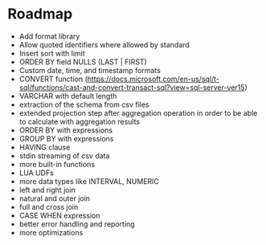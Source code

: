 
# Roadmap

* Add format library
* Allow quoted identifiers where allowed by standard
* Insert sort with limit
* ORDER BY field NULLS (LAST | FIRST) 
* Custom date, time, and timestamp formats
* CONVERT function (https://docs.microsoft.com/en-us/sql/t-sql/functions/cast-and-convert-transact-sql?view=sql-server-ver15)
* VARCHAR with default length
* extraction of the schema from csv files
* extended projection step after aggregation operation in order to be able to calculate with aggregation results
* ORDER BY with expressions
* GROUP BY with expressions
* HAVING clause
* stdin streaming of csv data
* more built-in functions
* LUA UDFs
* more data types like INTERVAL, NUMERIC
* left and right join
* natural and outer join
* full and cross join
* CASE WHEN expression
* better error handling and reporting
* more optimizations
